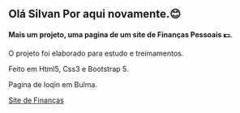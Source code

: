 ## Olá Silvan Por aqui novamente.:blush:

#### Mais um projeto, uma pagina de um site de Finanças Pessoais :dollar:.

O projeto foi elaborado para estudo e treimamentos.

Feito em Html5, Css3 e Bootstrap 5.

Pagina de loqin em Bulma.

[Site de Finanças](https://silvanmiller.github.io/Site_Finans/)

